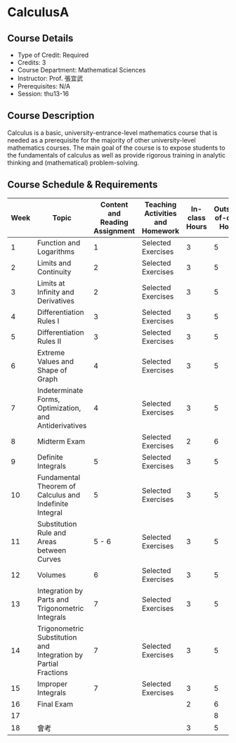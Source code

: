 # CalculusA

## Course Details
- Type of Credit: Required
- Credits: 3
- Course Department: Mathematical Sciences
- Instructor: Prof. 張宜武
- Prerequisites: N/A
- Session: thu13-16

## Course Description
Calculus is a basic, university-entrance-level mathematics course that is needed as a prerequisite for the majority of other university-level mathematics courses. The main goal of the course is to expose students to the fundamentals of calculus as well as provide rigorous training in analytic thinking and (mathematical) problem-solving.

## Course Schedule & Requirements
| Week | Topic                                                           | Content and Reading Assignment | Teaching Activities and Homework | In-class Hours | Outside-of-class Hours |
|------|-----------------------------------------------------------------|--------------------------------|----------------------------------|----------------|-------------------------|
| 1    | Function and Logarithms                                         | 1                              | Selected Exercises               | 3              | 5                       |
| 2    | Limits and Continuity                                           | 2                              | Selected Exercises               | 3              | 5                       |
| 3    | Limits at Infinity and Derivatives                              | 2                              | Selected Exercises               | 3              | 5                       |
| 4    | Differentiation Rules I                                         | 3                              | Selected Exercises               | 3              | 5                       |
| 5    | Differentiation Rules II                                        | 3                              | Selected Exercises               | 3              | 5                       |
| 6    | Extreme Values and Shape of Graph                               | 4                              | Selected Exercises               | 3              | 5                       |
| 7    | Indeterminate Forms, Optimization, and Antiderivatives          | 4                              | Selected Exercises               | 3              | 5                       |
| 8    | Midterm Exam                                                    |                                | Selected Exercises               | 2              | 6                       |
| 9    | Definite Integrals                                              | 5                              | Selected Exercises               | 3              | 5                       |
| 10   | Fundamental Theorem of Calculus and Indefinite Integral         | 5                              | Selected Exercises               | 3              | 5                       |
| 11   | Substitution Rule and Areas between Curves                      | 5 - 6                          | Selected Exercises               | 3              | 5                       |
| 12   | Volumes                                                         | 6                              | Selected Exercises               | 3              | 5                       |
| 13   | Integration by Parts and Trigonometric Integrals                | 7                              | Selected Exercises               | 3              | 5                       |
| 14   | Trigonometric Substitution and Integration by Partial Fractions | 7                              | Selected Exercises               | 3              | 5                       |
| 15   | Improper Integrals                                              | 7                              | Selected Exercises               | 3              | 5                       |
| 16   | Final Exam                                                      |                                |                                  | 2              | 6                       |
| 17   |                                                                 |                                |                                  |                | 8                       |
| 18   | 會考                                                                |                                |                                  | 3              | 5                       |